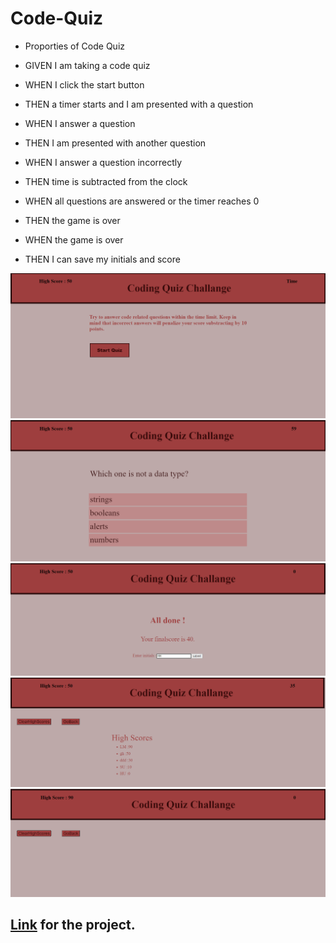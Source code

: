 # Code-Quiz

- Proporties of Code Quiz

- GIVEN I am taking a code quiz
- WHEN I click the start button
- THEN a timer starts and I am presented with a question
- WHEN I answer a question
- THEN I am presented with another question
- WHEN I answer a question incorrectly
- THEN time is subtracted from the clock
- WHEN all questions are answered or the timer reaches 0
- THEN the game is over
- WHEN the game is over
- THEN I can save my initials and score

![Code-Quiz Screen Shot1](https://github.com/hhutku/code-quiz/blob/main/Assets/screenShots/quiz1.png)
![Code-Quiz Screen Shot2](https://github.com/hhutku/code-quiz/blob/main/Assets/screenShots/quiz2.png)
![Code-Quiz Screen Shot3](https://github.com/hhutku/code-quiz/blob/main/Assets/screenShots/quiz3.png)
![Code-Quiz Screen Shot4](https://github.com/hhutku/code-quiz/blob/main/Assets/screenShots/quiz4.png)
![Code-Quiz Screen Shot5](https://github.com/hhutku/code-quiz/blob/main/Assets/screenShots/quiz5.png)

## [Link](https://hhutku.github.io/code-quiz/) for the project.

